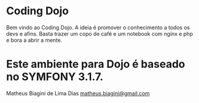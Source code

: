 **Coding Dojo**
========================

Bem vindo ao Coding Dojo. A ideia é promover o conhecimento a todos os devs e afins.
Basta trazer um copo de café e um notebook com nginx e php e bora a abrir a mente.

Este ambiente para Dojo é baseado no SYMFONY 3.1.7.
====================================================

Matheus Biagini de Lima Dias <matheus.biagini@gmail.com>